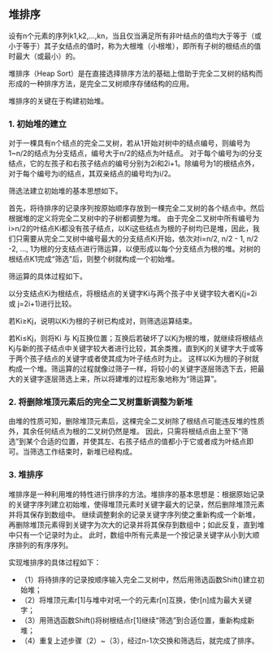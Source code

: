
## 堆排序

设有n个元素的序列k1,k2,...,kn，当且仅当满足所有非叶结点的值均大于等于（或小于等于）其子女结点的值时，称为大根堆（小根堆），即所有子树的根结点的值时最大（或最小）的。

堆排序（Heap Sort）是在直接选择排序方法的基础上借助于完全二叉树的结构而形成的一种排序方法，是完全二叉树顺序存储结构的应用。

堆排序的关键在于构建初始堆。

### 1. 初始堆的建立

对于一棵具有n个结点的完全二叉树，若从1开始对树中的结点编号，则编号为1~n/2的结点为分支结点，编号大于n/2的结点为叶结点。
对于每个编号为i的分支结点，它的左孩子和右孩子结点的编号分别为2i和2i+1。除编号为1的根结点外，对于每个编号为i的结点，其双亲结点的编号均为i/2。

筛选法建立初始堆的基本思想如下。

首先，将待排序的记录序列按原始顺序存放到一棵完全二叉树的各个结点中。然后根据堆的定义将完全二叉树中的子树都调整为堆。
由于完全二叉树中所有编号为i>n/2的叶结点Ki都没有孩子结点，以Ki这些结点为根的子树均已是堆，因此，我们只需要从完全二叉树中编号最大的分支结点Ki开始，依次对i=n/2, n/2 - 1, n/2 -2, …, 1为根的分支结点进行筛运算，以便形成以每个分支结点为根的堆。对树的根结点K1完成“筛选”后，则整个树就构成一个初始堆。

筛运算的具体过程如下。

以分支结点Ki为根结点，将根结点的关键字Ki与两个孩子中关键字较大者Kj(j=2i 或 j=2i+1)进行比较。

若Ki≥Kj，说明以Ki为根的子树已构成对，则筛选运算结束。

若Ki≤Kj，则将Ki 与 Kj互换位置；互换后若破坏了以Kj为根的堆，就继续将根结点Kj与新的孩子结点中关键字较大者进行比较，其余类推，直到Kj的关键字大于或等于两个孩子结点的关键字或者使其成为叶子结点时为止。
这样以Ki为根的子树就构成一个堆。筛运算的过程就像过筛子一样，将较小的关键字逐层筛选下去，把最大的关键字逐层筛选上来，所以将建堆的过程形象地称为“筛运算”。

### 2. 将删除堆顶元素后的完全二叉树重新调整为新堆

由堆的性质可知，删除堆顶元素后，这棵完全二叉树除了根结点可能违反堆的性质外，其余任何结点为根的二叉树仍然是堆。
因此，只需将根结点由上至下“筛选”到某个合适的位置，并使其左、右孩子结点的值都小于它或者成为叶结点即可。当筛选工作结束时，新堆已经构成。

### 3. 堆排序

堆排序是一种利用堆的特性进行排序的方法。堆排序的基本思想是：根据原始记录的关键字序列建立初始堆，使得堆顶元素时关键字最大的记录，然后删除堆顶元素并将其保存到数组中。
继续调整剩余的记录关键字序列使之重新构成一个新堆，再删除堆顶元素得到关键字为次大的记录并将其保存到数组中；如此反复，直到堆中只有一个记录时为止。
此时，数组中所有元素是一个按记录关键字从小到大顺序排列的有序序列。

实现堆排序的具体过程如下：
- （1）将待排序的记录按顺序输入完全二叉树中，然后用筛选函数Shift()建立初始堆；
- （2）将堆顶元素r[1]与堆中对吼一个的元素r[n]互换，使r[n]成为最大关键字；
- （3）用筛选函数Shift()将树根结点r[1]继续“筛选”到合适位置，重新构成新堆；
- （4）重复上述步骤（2）~（3），经过n-1次交换和筛选后，就完成了排序。